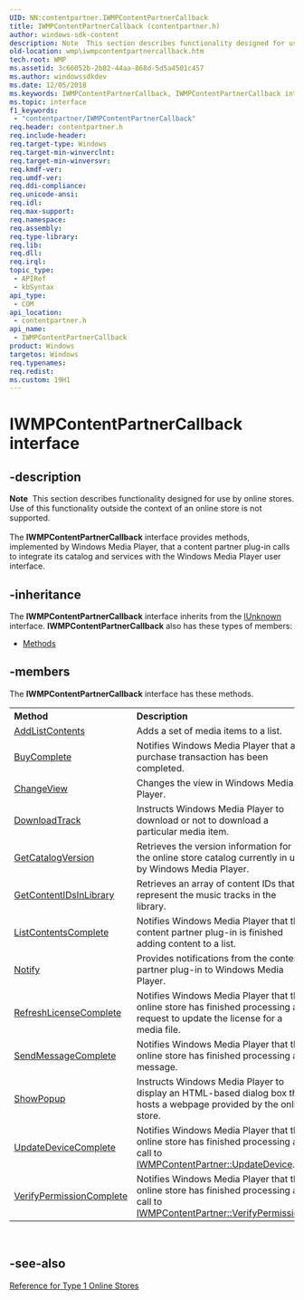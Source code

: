 ```yaml
---
UID: NN:contentpartner.IWMPContentPartnerCallback
title: IWMPContentPartnerCallback (contentpartner.h)
author: windows-sdk-content
description: Note  This section describes functionality designed for use by online stores.
old-location: wmp\iwmpcontentpartnercallback.htm
tech.root: WMP
ms.assetid: 3c66052b-2b82-44aa-868d-5d5a4501c457
ms.author: windowssdkdev
ms.date: 12/05/2018
ms.keywords: IWMPContentPartnerCallback, IWMPContentPartnerCallback interface [Windows Media Player], IWMPContentPartnerCallback interface [Windows Media Player],described, IWMPContentPartnerCallbackInterface, contentpartner/IWMPContentPartnerCallback, wmp.iwmpcontentpartnercallback
ms.topic: interface
f1_keywords: 
 - "contentpartner/IWMPContentPartnerCallback"
req.header: contentpartner.h
req.include-header: 
req.target-type: Windows
req.target-min-winverclnt: 
req.target-min-winversvr: 
req.kmdf-ver: 
req.umdf-ver: 
req.ddi-compliance: 
req.unicode-ansi: 
req.idl: 
req.max-support: 
req.namespace: 
req.assembly: 
req.type-library: 
req.lib: 
req.dll: 
req.irql: 
topic_type:
 - APIRef
 - kbSyntax
api_type:
 - COM
api_location:
 - contentpartner.h
api_name:
 - IWMPContentPartnerCallback
product: Windows
targetos: Windows
req.typenames: 
req.redist: 
ms.custom: 19H1
---
```


# IWMPContentPartnerCallback interface


## -description



<div class="alert"><b>Note</b>  This section describes functionality designed for use by online stores. Use of this functionality outside the context of an online store is not supported.</div>
<div> </div>
The <b>IWMPContentPartnerCallback</b> interface provides methods, implemented by Windows Media Player, that a content partner plug-in calls to integrate its catalog and services with the Windows Media Player user interface.




## -inheritance

The <b xmlns:loc="http://microsoft.com/wdcml/l10n">IWMPContentPartnerCallback</b> interface inherits from the <a href="https://docs.microsoft.com/windows/desktop/api/unknwn/nn-unknwn-iunknown">IUnknown</a> interface. <b>IWMPContentPartnerCallback</b> also has these types of members:
<ul>
<li><a href="https://docs.microsoft.com/">Methods</a></li>
</ul>

## -members

The <b>IWMPContentPartnerCallback</b> interface has these methods.
<table class="members" id="memberListMethods">
<tr>
<th align="left" width="37%">Method</th>
<th align="left" width="63%">Description</th>
</tr>
<tr data="declared;">
<td align="left" width="37%">
<a href="https://docs.microsoft.com/windows/desktop/api/contentpartner/nf-contentpartner-iwmpcontentpartnercallback-addlistcontents">AddListContents</a>
</td>
<td align="left" width="63%">
Adds a set of media items to a list.

</td>
</tr>
<tr data="declared;">
<td align="left" width="37%">
<a href="https://docs.microsoft.com/windows/desktop/api/contentpartner/nf-contentpartner-iwmpcontentpartnercallback-buycomplete">BuyComplete</a>
</td>
<td align="left" width="63%">
Notifies Windows Media Player that a purchase transaction has been completed.

</td>
</tr>
<tr data="declared;">
<td align="left" width="37%">
<a href="https://docs.microsoft.com/windows/desktop/api/contentpartner/nf-contentpartner-iwmpcontentpartnercallback-changeview">ChangeView</a>
</td>
<td align="left" width="63%">
Changes the view in Windows Media Player.

</td>
</tr>
<tr data="declared;">
<td align="left" width="37%">
<a href="https://docs.microsoft.com/windows/desktop/api/contentpartner/nf-contentpartner-iwmpcontentpartnercallback-downloadtrack">DownloadTrack</a>
</td>
<td align="left" width="63%">
Instructs Windows Media Player to download or not to download a particular media item.

</td>
</tr>
<tr data="declared;">
<td align="left" width="37%">
<a href="https://docs.microsoft.com/windows/desktop/api/contentpartner/nf-contentpartner-iwmpcontentpartnercallback-getcatalogversion">GetCatalogVersion</a>
</td>
<td align="left" width="63%">
Retrieves the version information for the online store catalog currently in use by Windows Media Player.

</td>
</tr>
<tr data="declared;">
<td align="left" width="37%">
<a href="https://docs.microsoft.com/windows/desktop/api/contentpartner/nf-contentpartner-iwmpcontentpartnercallback-getcontentidsinlibrary">GetContentIDsInLibrary</a>
</td>
<td align="left" width="63%">
Retrieves an array of content IDs that represent the music tracks in the library.

</td>
</tr>
<tr data="declared;">
<td align="left" width="37%">
<a href="https://docs.microsoft.com/windows/desktop/api/contentpartner/nf-contentpartner-iwmpcontentpartnercallback-listcontentscomplete">ListContentsComplete</a>
</td>
<td align="left" width="63%">
Notifies Windows Media Player that the content partner plug-in is finished adding content to a list.

</td>
</tr>
<tr data="declared;">
<td align="left" width="37%">
<a href="https://docs.microsoft.com/windows/desktop/api/contentpartner/nf-contentpartner-iwmpcontentpartnercallback-notify">Notify</a>
</td>
<td align="left" width="63%">
Provides notifications from the content partner plug-in to Windows Media Player.

</td>
</tr>
<tr data="declared;">
<td align="left" width="37%">
<a href="https://docs.microsoft.com/windows/desktop/api/contentpartner/nf-contentpartner-iwmpcontentpartnercallback-refreshlicensecomplete">RefreshLicenseComplete</a>
</td>
<td align="left" width="63%">
Notifies Windows Media Player that the online store has finished processing a request to update the license for a media file.

</td>
</tr>
<tr data="declared;">
<td align="left" width="37%">
<a href="https://docs.microsoft.com/windows/desktop/api/contentpartner/nf-contentpartner-iwmpcontentpartnercallback-sendmessagecomplete">SendMessageComplete</a>
</td>
<td align="left" width="63%">
Notifies Windows Media Player that the online store has finished processing a message.

</td>
</tr>
<tr data="declared;">
<td align="left" width="37%">
<a href="https://docs.microsoft.com/windows/desktop/api/contentpartner/nf-contentpartner-iwmpcontentpartnercallback-showpopup">ShowPopup</a>
</td>
<td align="left" width="63%">
Instructs Windows Media Player to display an HTML-based dialog box that hosts a webpage provided by the online store.

</td>
</tr>
<tr data="declared;">
<td align="left" width="37%">
<a href="https://docs.microsoft.com/windows/desktop/api/contentpartner/nf-contentpartner-iwmpcontentpartnercallback-updatedevicecomplete">UpdateDeviceComplete</a>
</td>
<td align="left" width="63%">
Notifies Windows Media Player that the online store has finished processing a call to <a href="https://docs.microsoft.com/windows/desktop/api/contentpartner/nf-contentpartner-iwmpcontentpartner-updatedevice">IWMPContentPartner::UpdateDevice</a>.

</td>
</tr>
<tr data="declared;">
<td align="left" width="37%">
<a href="https://docs.microsoft.com/windows/desktop/api/contentpartner/nf-contentpartner-iwmpcontentpartnercallback-verifypermissioncomplete">VerifyPermissionComplete</a>
</td>
<td align="left" width="63%">
Notifies Windows Media Player that the online store has finished processing a call to <a href="https://docs.microsoft.com/windows/desktop/api/contentpartner/nf-contentpartner-iwmpcontentpartner-verifypermission">IWMPContentPartner::VerifyPermission</a>.

</td>
</tr>
</table> 


## -see-also




<a href="https://docs.microsoft.com/windows/desktop/WMP/reference-for-type-1-online-stores">Reference for Type 1 Online Stores</a>
 

 

